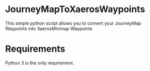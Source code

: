 
# JourneyMapToXaerosWaypoints

This simple python script allows you to convert your JourneyMap Waypoints into XaerosMinimap Waypoints

# Requirements

Python 3 is the only requirement. 



